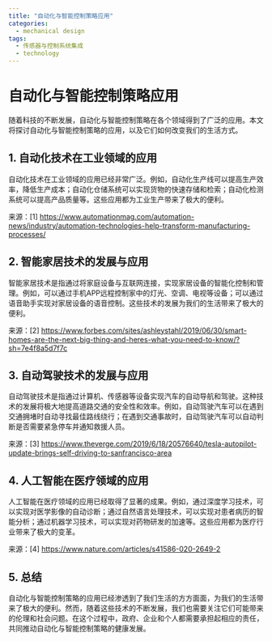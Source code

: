 ```yaml
---  
title: "自动化与智能控制策略应用"  
categories:  
  - mechanical design  
tags: 
  - 传感器与控制系统集成 
  - technology  
---  
```


# 自动化与智能控制策略应用

随着科技的不断发展，自动化与智能控制策略在各个领域得到了广泛的应用。本文将探讨自动化与智能控制策略的应用，以及它们如何改变我们的生活方式。

## 1. 自动化技术在工业领域的应用

自动化技术在工业领域的应用已经非常广泛。例如，自动化生产线可以提高生产效率，降低生产成本；自动化仓储系统可以实现货物的快速存储和检索；自动化检测系统可以提高产品质量等。这些应用都为工业生产带来了极大的便利。

来源：[1] https://www.automationmag.com/automation-news/industry/automation-technologies-help-transform-manufacturing-processes/

## 2. 智能家居技术的发展与应用

智能家居技术是指通过将家庭设备与互联网连接，实现家居设备的智能化控制和管理。例如，可以通过手机APP远程控制家中的灯光、空调、电视等设备；可以通过语音助手实现对家居设备的语音控制。这些技术的发展为我们的生活带来了极大的便利。

来源：[2] https://www.forbes.com/sites/ashleystahl/2019/06/30/smart-homes-are-the-next-big-thing-and-heres-what-you-need-to-know/?sh=7e4f8a5d7f7c

## 3. 自动驾驶技术的发展与应用

自动驾驶技术是指通过计算机、传感器等设备实现汽车的自动导航和驾驶。这种技术的发展将极大地提高道路交通的安全性和效率。例如，自动驾驶汽车可以在遇到交通拥堵时自动寻找最佳路线绕行；在遇到交通事故时，自动驾驶汽车可以自动判断是否需要紧急停车并通知救援人员。

来源：[3] https://www.theverge.com/2019/6/18/20576640/tesla-autopilot-update-brings-self-driving-to-sanfrancisco-area

## 4. 人工智能在医疗领域的应用

人工智能在医疗领域的应用已经取得了显著的成果。例如，通过深度学习技术，可以实现对医学影像的自动诊断；通过自然语言处理技术，可以实现对患者病历的智能分析；通过机器学习技术，可以实现对药物研发的加速等。这些应用都为医疗行业带来了极大的变革。

来源：[4] https://www.nature.com/articles/s41586-020-2649-2

## 5. 总结

自动化与智能控制策略的应用已经渗透到了我们生活的方方面面，为我们的生活带来了极大的便利。然而，随着这些技术的不断发展，我们也需要关注它们可能带来的伦理和社会问题。在这个过程中，政府、企业和个人都需要承担起相应的责任，共同推动自动化与智能控制策略的健康发展。 
